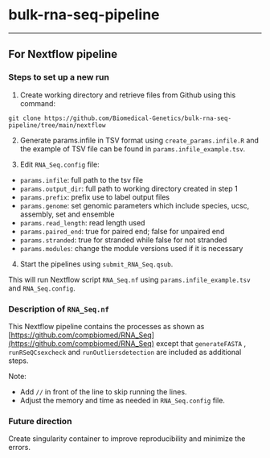 # bulk-rna-seq-pipeline

***

## For Nextflow pipeline
### Steps to set up a new run 
1. Create working directory and retrieve files from Github using this command:

`git clone https://github.com/Biomedical-Genetics/bulk-rna-seq-pipeline/tree/main/nextflow`

2. Generate params.infile in TSV format using `create_params.infile.R` and the example of TSV file can be found in `params.infile_example.tsv`.

3. Edit `RNA_Seq.config` file:
* `params.infile`: full path to the tsv file
* `params.output_dir`: full path to working directory created in step 1
* `params.prefix`: prefix use to label output files
* `params.genome`: set genomic parameters which include species, ucsc, assembly, set and ensemble
* `params.read_length`: read length used
* `params.paired_end`: true for paired end; false for unpaired end
* `params.stranded`: true for stranded while false for not stranded
* `params.modules`: change the module versions used if it is necessary


4. Start the pipelines using `submit_RNA_Seq.qsub`.

This will run Nextflow script `RNA_Seq.nf` using `params.infile_example.tsv` and `RNA_Seq.config`.

### Description of `RNA_Seq.nf`
This Nextflow pipeline contains the processes as shown as [https://github.com/compbiomed/RNA_Seq](https://github.com/compbiomed/RNA_Seq) except that `generateFASTA` , `runRSeQCsexcheck` and `runOutliersdetection` are included as additional steps. 

Note: 
* Add `//` in front of the line to skip running the lines. 
* Adjust the memory and time as needed in `RNA_Seq.config` file.


### Future direction

Create singularity container to improve reproducibility and minimize the errors.
